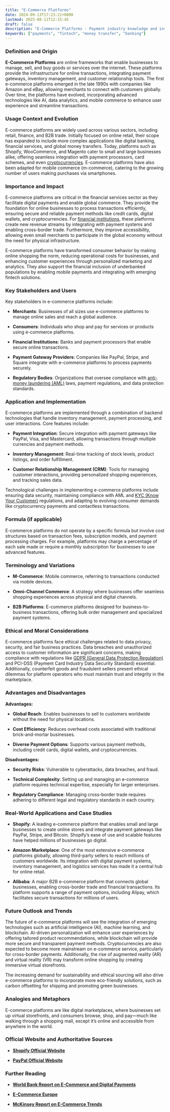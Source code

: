 ```yaml
---
title: "E-Commerce Platforms"
date: 2024-09-13T17:23:21+0000
lastmod: 2025-08-11T12:15:45
draft: false
description: "E-Commerce Platforms - Payment industry knowledge and insights"
keywords: ["payments", "fintech", "money transfer", "banking"]
---
```


### Definition and Origin

**E-Commerce Platforms** are online frameworks that enable businesses to manage, sell, and buy goods or services over the internet. These platforms provide the infrastructure for online transactions, integrating payment gateways, inventory management, and customer relationship tools. The first e-commerce platforms emerged in the late 1990s with companies like Amazon and eBay, allowing merchants to connect with customers globally. Over time, the platforms have evolved, incorporating advanced technologies like AI, data analytics, and mobile commerce to enhance user experience and streamline transactions.

### Usage Context and Evolution

E-commerce platforms are widely used across various sectors, including retail, finance, and B2B trade. Initially focused on online retail, their scope has expanded to include more complex applications like digital banking, financial services, and global money transfers. Today, platforms such as Shopify, WooCommerce, and Magento cater to small and large businesses alike, offering seamless integration with payment processors, card schemes, and even [cryptocurrencies](https://faisalkhanllc.xyz/resources/payments-wiki/c/cryptocurrency/). E-commerce platforms have also been adapted for mobile commerce (m-commerce), catering to the growing number of users making purchases via smartphones.

### Importance and Impact

E-commerce platforms are critical in the financial services sector as they facilitate digital payments and enable global commerce. They provide the foundation for online businesses to process transactions efficiently, ensuring secure and reliable payment methods like credit cards, digital wallets, and cryptocurrencies. For [financial institutions](https://faisalkhanllc.xyz/resources/payments-wiki/f/financial-institution-fi/), these platforms create new revenue streams by integrating with payment systems and enabling cross-border trade. Furthermore, they improve accessibility, allowing even small merchants to participate in the global economy without the need for physical infrastructure.

E-commerce platforms have transformed consumer behavior by making online shopping the norm, reducing operational costs for businesses, and enhancing customer experiences through personalized marketing and analytics. They also support the financial inclusion of underbanked populations by enabling mobile payments and integrating with emerging fintech solutions.

### Key Stakeholders and Users

Key stakeholders in e-commerce platforms include:

- **Merchants**: Businesses of all sizes use e-commerce platforms to manage online sales and reach a global audience.

- **Consumers**: Individuals who shop and pay for services or products using e-commerce platforms.

- **Financial Institutions**: Banks and payment processors that enable secure online transactions.

- **Payment Gateway Providers**: Companies like PayPal, Stripe, and Square integrate with e-commerce platforms to process payments securely.

- **Regulatory Bodies**: Organizations that oversee compliance with [anti-money laundering (AML)](https://faisalkhanllc.xyz/resources/payments-wiki/a/anti-money-laundering-aml/) laws, payment regulations, and data protection standards.

### Application and Implementation

E-commerce platforms are implemented through a combination of backend technologies that handle inventory management, payment processing, and user interactions. Core features include:

- **Payment Integration**: Secure integration with payment gateways like PayPal, Visa, and Mastercard, allowing transactions through multiple currencies and payment methods.

- **Inventory Management**: Real-time tracking of stock levels, product listings, and order fulfillment.

- **Customer Relationship Management (CRM)**: Tools for managing customer interactions, providing personalized shopping experiences, and tracking sales data.

Technological challenges in implementing e-commerce platforms include ensuring data security, maintaining compliance with AML and [KYC (Know Your Customer)](https://faisalkhanllc.xyz/resources/payments-wiki/k/know-your-customer-kyc/) regulations, and adapting to evolving consumer demands like cryptocurrency payments and contactless transactions.

### Formula (if applicable)

E-commerce platforms do not operate by a specific formula but involve cost structures based on transaction fees, subscription models, and payment processing charges. For example, platforms may charge a percentage of each sale made or require a monthly subscription for businesses to use advanced features.

### Terminology and Variations

- **M-Commerce**: Mobile commerce, referring to transactions conducted via mobile devices.

- **Omni-Channel Commerce**: A strategy where businesses offer seamless shopping experiences across physical and digital channels.

- **B2B Platforms**: E-commerce platforms designed for business-to-business transactions, offering bulk order management and specialized payment systems.

### Ethical and Moral Considerations

E-commerce platforms face ethical challenges related to data privacy, security, and fair business practices. Data breaches and unauthorized access to customer information are significant concerns, making compliance with regulations like [GDPR (General Data Protection Regulation)](https://faisalkhanllc.xyz/resources/payments-wiki/g/general-data-protection-regulation-gdpr/) and PCI-DSS (Payment Card Industry Data Security Standard) essential. Additionally, counterfeit goods and fraudulent sellers present ethical dilemmas for platform operators who must maintain trust and integrity in the marketplace.

### Advantages and Disadvantages

**Advantages:**

- **Global Reach**: Enables businesses to sell to customers worldwide without the need for physical locations.

- **Cost Efficiency**: Reduces overhead costs associated with traditional brick-and-mortar businesses.

- **Diverse Payment Options**: Supports various payment methods, including credit cards, digital wallets, and cryptocurrencies.

**Disadvantages:**

- **Security Risks**: Vulnerable to cyberattacks, data breaches, and fraud.

- **Technical Complexity**: Setting up and managing an e-commerce platform requires technical expertise, especially for larger enterprises.

- **Regulatory Compliance**: Managing cross-border trade requires adhering to different legal and regulatory standards in each country.

### Real-World Applications and Case Studies

- **Shopify**: A leading e-commerce platform that enables small and large businesses to create online stores and integrate payment gateways like PayPal, Stripe, and Bitcoin. Shopify’s ease of use and scalable features have helped millions of businesses go digital.

- **Amazon Marketplace**: One of the most extensive e-commerce platforms globally, allowing third-party sellers to reach millions of customers worldwide. Its integration with digital payment systems, inventory management, and logistics services has made it a central hub for online retail.

- **Alibaba**: A major B2B e-commerce platform that connects global businesses, enabling cross-border trade and financial transactions. Its platform supports a range of payment options, including Alipay, which facilitates secure transactions for millions of users.

### Future Outlook and Trends

The future of e-commerce platforms will see the integration of emerging technologies such as artificial intelligence (AI), machine learning, and blockchain. AI-driven personalization will enhance user experiences by offering tailored product recommendations, while blockchain will provide more secure and transparent payment methods. Cryptocurrencies are also expected to become more mainstream on e-commerce service, particularly for cross-border payments. Additionally, the rise of augmented reality (AR) and virtual reality (VR) may transform online shopping by creating immersive virtual storefronts.

The increasing demand for sustainability and ethical sourcing will also drive e-commerce platforms to incorporate more eco-friendly solutions, such as carbon offsetting for shipping and promoting green businesses.

### Analogies and Metaphors

E-commerce platforms are like digital marketplaces, where businesses set up virtual storefronts, and consumers browse, shop, and pay—much like walking through a shopping mall, except it’s online and accessible from anywhere in the world.

### Official Website and Authoritative Sources

- **[Shopify Official Website](https://www.shopify.com)**

- **[PayPal Official Website](https://www.paypal.com)**

### Further Reading

- **[World Bank Report on E-Commerce and Digital Payments](https://www.worldbank.org)**

- **[E-Commerce Europe](https://www.ecommerce-europe.eu)**

- **[McKinsey Report on E-Commerce Trends](https://www.mckinsey.com)**